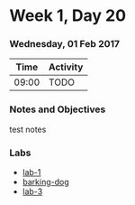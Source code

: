# Week 1, Day 20

### Wednesday, 01 Feb 2017

| Time | Activity |
| --- | --- |
| 09:00 | TODO |

### Notes and Objectives

test notes

### Labs

- [lab-1](http://www.github.com/learn-co-students/lab-1-web-1117)
- [barking-dog](http://www.github.com/learn-co-students/barking-dog-web-1117)
- [lab-3](http://www.github.com/learn-co-students/lab-3-web-1117)
